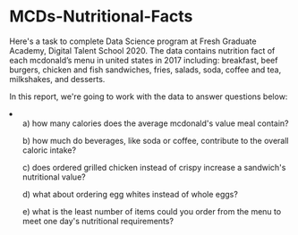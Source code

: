 # MCDs-Nutritional-Facts
Here's a task to complete Data Science program at Fresh Graduate Academy, Digital Talent School 2020.
The data contains nutrition fact of each mcdonald’s menu in united states in 2017 including: 
breakfast, beef burgers, chicken and fish sandwiches, fries, salads, soda, coffee and tea, milkshakes, and desserts.

In this report, we're going to work with the data to answer questions below:
<li>
  <ul>a) how many calories does the average mcdonald's value meal contain?</ul>
  <ul>b) how much do beverages, like soda or coffee, contribute to the overall caloric intake?</ul>
<ul>c) does ordered grilled chicken instead of crispy increase a sandwich's nutritional value?</ul>
<ul>d) what about ordering egg whites instead of whole eggs?</ul>
<ul>e) what is the least number of items could you order from the menu to meet one day's nutritional requirements?</ul>
</li>

